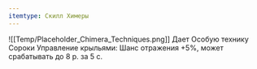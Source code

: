 ```yaml
---
itemtype: Скилл Химеры
---
```

![[Temp/Placeholder_Chimera_Techniques.png]]
Дает Особую технику Сороки Управление крыльями: Шанс отражения +5%, может срабатывать до 8 р. за 5 с.
